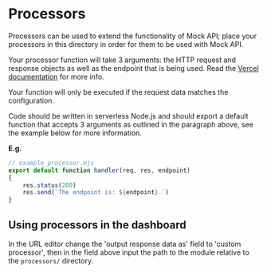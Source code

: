 # Processors
Processors can be used to extend the functionality of Mock API; place your processors in this directory in order for them to be used with Mock API.

Your processor function will take 3 arguments: the HTTP request and response objects as well as the endpoint that is being used. Read the [Vercel documentation](https://vercel.com/docs/runtimes#official-runtimes/node-js) for more info.

Your function will only be executed if the request data matches the configuration.

Code should be written in serverless Node.js and should export a default function that accepts 3 arguments as outlined in the paragraph above, see the example below for more information.

**E.g.**

```js
// example_processor.mjs
export default function handler(req, res, endpoint)
{
    res.status(200)
    res.send(`The endpoint is: ${endpoint}.`)
}
```

## Using processors in the dashboard
In the URL editor change the 'output response data as' field to 'custom processor', then in the field above input the path to the module relative to the `processors/` directory.